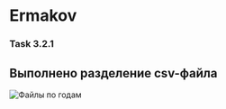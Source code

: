 # Ermakov

### Task 3.2.1

## Выполнено разделение csv-файла

![Файлы по годам](https://i.ibb.co/QFSkpJS/photo-2022-12-26-12-58-55.jpg)
